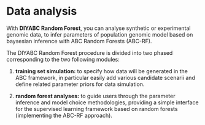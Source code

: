 # Data analysis

With **DIYABC Random Forest**, you can analyse synthetic or experimental genomic data, to infer parameters of population genomic model based on baysesian inference with ABC Random Forests (ABC-RF).

The DIYABC Random Forest procedure is divided into two phased corresponding to the two following modules: 

1. **training set simulation:** to specify how data will be generated in the ABC framework, in particular easily add various candidate scenarii and define related parameter priors for data simulation. 

2. **random forest analyses:** to guide users through the parameter inference and model choice methodologies, providing a simple interface for the supervised learning framework based on random forests (implementing the ABC-RF approach).
